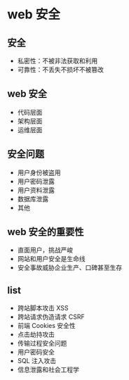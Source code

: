 # web 安全

## 安全

- 私密性：不被非法获取和利用
- 可靠性：不丢失不损坏不被篡改

## web 安全

- 代码层面
- 架构层面
- 运维层面

## 安全问题

- 用户身份被盗用
- 用户密码泄露
- 用户资料泄露
- 数据库泄露
- 其他

## web 安全的重要性

- 直面用户，挑战严峻
- 网站和用户安全是生命线
- 安全事故威胁企业生产、口碑甚至生存

## list

- 跨站脚本攻击 XSS
- 跨站请求伪造请求 CSRF
- 前端 Cookies 安全性
- 点击劫持攻击
- 传输过程安全问题
- 用户密码安全
- SQL 注入攻击
- 信息泄露和社会工程学
